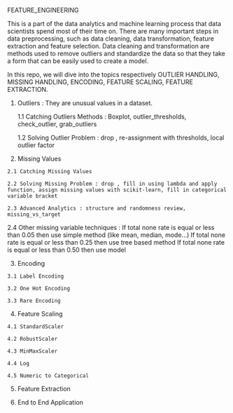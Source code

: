 FEATURE_ENGINEERING

  This is a part of the data analytics and machine learning process that data scientists spend most of their time on. There are many important steps in data preprocessing, such as data cleaning, data transformation, feature extraction and feature selection. Data cleaning and transformation are methods used to remove outliers and standardize the data so that they take a form that can be easily used to create a model.
  
  In this repo, we will dive into the topics respectively OUTLIER HANDLING, MISSING HANDLING, ENCODING, FEATURE SCALING, FEATURE EXTRACTION.
  
 1. Outliers : They are unusual values in a dataset.

    1.1 Catching Outliers Methods : Boxplot, outlier_thresholds, check_outlier, grab_outliers

    1.2 Solving Outlier Problem : drop , re-assignment with thresholds, local outlier factor

  2. Missing Values 

    2.1 Catching Missing Values

    2.2 Solving Missing Problem : drop , fill in using lambda and apply function, assign missing values with scikit-learn, fill in categorical variable bracket
  
    2.3 Advanced Analytics : structure and randomness review, missing_vs_target
  
   2.4 Other missing variable techniques :
     If total none rate is equal or less than 0.05 then use simple method (like mean, median, mode...)
     If total none rate is equal or less than 0.25 then use tree based method 
     If total none rate is equal or less than 0.50 then use model 
   
  3. Encoding

    3.1 Label Encoding
   
    3.2 One Hot Encoding
   
    3.3 Rare Encoding

  4. Feature Scaling

    4.1 StandardScaler
  
    4.2 RobustScaler
   
    4.3 MinMaxScaler
   
    4.4 Log
   
    4.5 Numeric to Categorical

  5. Feature Extraction

  6. End to End Application
